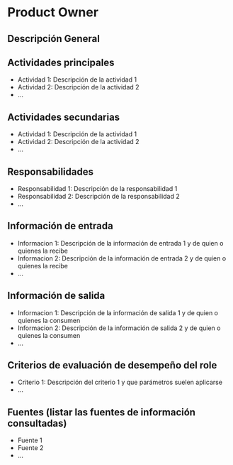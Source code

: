 # Product Owner

## Descripción General
<!-- Describir de manera muy general el rol -->

## Actividades principales
<!-- Listar las actividades principales -->
- Actividad 1: Descripción de la actividad 1
- Actividad 2: Descripción de la actividad 2
- ...

## Actividades secundarias
<!-- Listar las actividades secundarias -->
- Actividad 1: Descripción de la actividad 1
- Actividad 2: Descripción de la actividad 2
- ...

## Responsabilidades

<!-- Listar las responsabilidades -->
- Responsabilidad 1: Descripción de la responsabilidad 1
- Responsabilidad 2: Descripción de la responsabilidad 2
- ...

## Información de entrada
<!-- Listar la información que recibe y por parte de quien -->
- Informacion 1: Descripción de la información de entrada 1 y de quien o quienes la recibe
- Informacion 2: Descripción de la información de entrada 2 y de quien o quienes la recibe
- ...

## Información de salida
<!-- Listar la información que genera y quienes la consumen o requieren -->
- Informacion 1: Descripción de la información de salida 1 y de quien o quienes la consumen
- Informacion 2: Descripción de la información de salida 2 y de quien o quienes la consumen
- ...
## Criterios de evaluación de desempeño del role

<!-- Listar las métricas que se le suelen atribuir al rol para medir su desempeño -->
- Criterio 1: Descripción del criterio 1 y que parámetros suelen aplicarse
- ...

## Fuentes (listar las fuentes de información consultadas)
- Fuente 1
- Fuente 2
- ...
